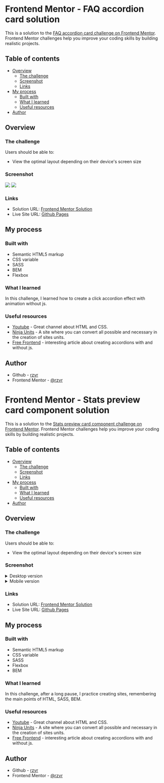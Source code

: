 # Frontend Mentor - FAQ accordion card solution

This is a solution to the [FAQ accordion card challenge on Frontend Mentor](https://www.frontendmentor.io/challenges/faq-accordion-card-XlyjD0Oam). Frontend Mentor challenges help you improve your coding skills by building realistic projects. 

## Table of contents

- [Overview](#overview)
  - [The challenge](#the-challenge)
  - [Screenshot](#screenshot)
  - [Links](#links)
- [My process](#my-process)
  - [Built with](#built-with)
  - [What I learned](#what-i-learned)
  - [Useful resources](#useful-resources)
- [Author](#author)

## Overview

### The challenge

Users should be able to:

- View the optimal layout depending on their device's screen size

### Screenshot

![](./assets/screenshots/desktop.png)
![](./assets/screenshots/mobile.png)

### Links

- Solution URL: [Frontend Mentor Solution](https://www.frontendmentor.io/solutions/html-sass-flexbox-css-variables-0mE6-VBEB)
- Live Site URL: [Github Pages](https://rzvr.github.io/faq-accordion-card/)

## My process

### Built with

- Semantic HTML5 markup
- CSS variable
- SASS
- BEM
- Flexbox

### What I learned

In this challenge, I learned how to create a click accordion effect with animation without js.

### Useful resources

- [Youtube](https://www.youtube.com/user/KepowOb) - Great channel about HTML and CSS.
- [Ninja Units](https://www.ninjaunits.com/) - A site where you can convert all possible and necessary in the creation of sites units.
- [Free Frontend](https://freefrontend.com/css-accordions/) - interesting article about creating accordions with and without js.

## Author

- Github - [rzvr](https://github.com/rzvr)
- Frontend Mentor - [@rzvr](https://www.frontendmentor.io/profile/rzvr)





# Frontend Mentor - Stats preview card component solution

This is a solution to the [Stats preview card component challenge on Frontend Mentor](https://www.frontendmentor.io/challenges/stats-preview-card-component-8JqbgoU62). Frontend Mentor challenges help you improve your coding skills by building realistic projects. 

## Table of contents

- [Overview](#overview)
  - [The challenge](#the-challenge)
  - [Screenshot](#screenshot)
  - [Links](#links)
- [My process](#my-process)
  - [Built with](#built-with)
  - [What I learned](#what-i-learned)
  - [Useful resources](#useful-resources)
- [Author](#author)

## Overview

### The challenge

Users should be able to:

- View the optimal layout depending on their device's screen size

### Screenshot

<details>
  <summary>Desktop version</summary>
  <img src="./done/desktop.png" alt="Desktop site version"/>
</details>
<details>
  <summary>Mobile version</summary>
  <img src="./done/mobile.png" alt="Mobile site version" style="max-width: 300px"/>
</details>

### Links

- Solution URL: [Frontend Mentor Solution](https://www.frontendmentor.io/solutions/html-sass-flexbox-css-variables--P-39tNmT)
- Live Site URL: [Github Pages](https://rzvr.github.io/stats-preview-card/)

## My process

### Built with

- Semantic HTML5 markup
- CSS variable
- SASS
- Flexbox
- BEM

### What I learned

In this challenge, after a long pause, I practice creating sites, remembering the main points of HTML, SASS, BEM.

### Useful resources

- [Youtube](https://www.youtube.com/user/KepowOb) - Great channel about HTML and CSS.
- [Ninja Units](https://www.ninjaunits.com/) - A site where you can convert all possible and necessary in the creation of sites units.
- [Free Frontend](https://freefrontend.com/css-accordions/) - interesting article about creating accordions with and without js.

## Author

- Github - [rzvr](https://github.com/rzvr)
- Frontend Mentor - [@rzvr](https://www.frontendmentor.io/profile/rzvr)